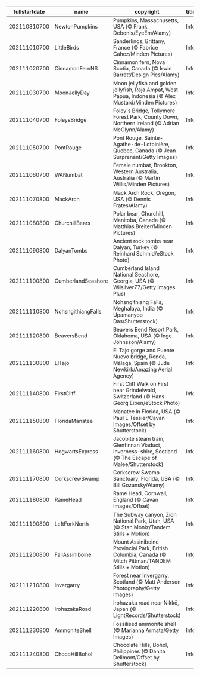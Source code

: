 |fullstartdate|name|copyright|title|image|
|--|--|--|--|--|
202110310700|NewtonPumpkins|Pumpkins, Massachusetts, USA (© Frank Debonis/EyeEm/Alamy)|Info|![](/en-AU/2021/11/202110310700NewtonPumpkins.jpg)|
202111010700|LittleBirds|Sanderlings, Brittany, France (© Fabrice Cahez/Minden Pictures)|Info|![](/en-AU/2021/11/202111010700LittleBirds.jpg)|
202111020700|CinnamonFernNS|Cinnamon fern, Nova Scotia, Canada (© Irwin Barrett/Design Pics/Alamy)|Info|![](/en-AU/2021/11/202111020700CinnamonFernNS.jpg)|
202111030700|MoonJellyDay|Moon jellyfish and golden jellyfish, Raja Ampat, West Papua, Indonesia (© Alex Mustard/Minden Pictures)|Info|![](/en-AU/2021/11/202111030700MoonJellyDay.jpg)|
202111040700|FoleysBridge|Foley's Bridge, Tollymore Forest Park, County Down, Northern Ireland (© Adrian McGlynn/Alamy)|Info|![](/en-AU/2021/11/202111040700FoleysBridge.jpg)|
202111050700|PontRouge|Pont Rouge, Sainte-Agathe-de-Lotbinière, Quebec, Canada (© Jean Surprenant/Getty Images)|Info|![](/en-AU/2021/11/202111050700PontRouge.jpg)|
202111060700|WANumbat|Female numbat, Brookton, Western Australia, Australia (© Martin Willis/Minden Pictures)|Info|![](/en-AU/2021/11/202111060700WANumbat.jpg)|
202111070800|MackArch|Mack Arch Rock, Oregon, USA (© Dennis Frates/Alamy)|Info|![](/en-AU/2021/11/202111070800MackArch.jpg)|
202111080800|ChurchillBears|Polar bear, Churchill, Manitoba, Canada (© Matthias Breiter/Minden Pictures)|Info|![](/en-AU/2021/11/202111080800ChurchillBears.jpg)|
202111090800|DalyanTombs|Ancient rock tombs near Dalyan, Turkey (© Reinhard Schmid/eStock Photo)|Info|![](/en-AU/2021/11/202111090800DalyanTombs.jpg)|
202111100800|CumberlandSeashore|Cumberland Island National Seashore, Georgia, USA (© Wilsilver77/Getty Images Plus)|Info|![](/en-AU/2021/11/202111100800CumberlandSeashore.jpg)|
202111110800|NohsngithiangFalls|Nohsngithiang Falls, Meghalaya, India (© Upamanyoo Das/Shutterstock)|Info|![](/en-AU/2021/11/202111110800NohsngithiangFalls.jpg)|
202111120800|BeaversBend|Beavers Bend Resort Park, Oklahoma, USA (© Inge Johnsson/Alamy)|Info|![](/en-AU/2021/11/202111120800BeaversBend.jpg)|
202111130800|ElTajo|El Tajo gorge and Puente Nuevo bridge, Ronda, Málaga, Spain (© Jude Newkirk/Amazing Aerial Agency)|Info|![](/en-AU/2021/11/202111130800ElTajo.jpg)|
202111140800|FirstCliff|First Cliff Walk on First near Grindelwald, Switzerland (© Hans-Georg Eiben/eStock Photo)|Info|![](/en-AU/2021/11/202111140800FirstCliff.jpg)|
202111150800|FloridaManatee|Manatee in Florida, USA (© Paul E Tessier/Cavan Images/Offset by Shutterstock)|Info|![](/en-AU/2021/11/202111150800FloridaManatee.jpg)|
202111160800|HogwartsExpress|Jacobite steam train, Glenfinnan Viaduct, Inverness-shire, Scotland (© The Escape of Malee/Shutterstock)|Info|![](/en-AU/2021/11/202111160800HogwartsExpress.jpg)|
202111170800|CorkscrewSwamp|Corkscrew Swamp Sanctuary, Florida, USA (© Bill Gozansky/Alamy)|Info|![](/en-AU/2021/11/202111170800CorkscrewSwamp.jpg)|
202111180800|RameHead|Rame Head, Cornwall, England (© Cavan Images/Offset)|Info|![](/en-AU/2021/11/202111180800RameHead.jpg)|
202111190800|LeftForkNorth|The Subway canyon, Zion National Park, Utah, USA (© Stan Moniz/Tandem Stills + Motion)|Info|![](/en-AU/2021/11/202111190800LeftForkNorth.jpg)|
202111200800|FallAssiniboine|Mount Assiniboine Provincial Park, British Columbia, Canada (© Mitch Pittman/TANDEM Stills + Motion)|Info|![](/en-AU/2021/11/202111200800FallAssiniboine.jpg)|
202111210800|Invergarry|Forest near Invergarry, Scotland (© Matt Anderson Photography/Getty Images)|Info|![](/en-AU/2021/11/202111210800Invergarry.jpg)|
202111220800|IrohazakaRoad|Irohazaka road near Nikkō, Japan (© LightRecords/Shutterstock)|Info|![](/en-AU/2021/11/202111220800IrohazakaRoad.jpg)|
202111230800|AmmoniteShell|Fossilised ammonite shell (© Marianna Armata/Getty Images)|Info|![](/en-AU/2021/11/202111230800AmmoniteShell.jpg)|
202111240800|ChocoHillBohol|Chocolate Hills, Bohol, Philippines (© Danita Delimont/Offset by Shutterstock)|Info|![](/en-AU/2021/11/202111240800ChocoHillBohol.jpg)|
